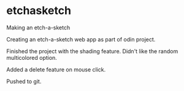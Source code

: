 # etchasketch
Making an etch-a-sketch

Creating an etch-a-sketch web app as part of odin project.

Finished the project with the shading feature. Didn't like the random multicolored option.

Added a delete feature on mouse click.

Pushed to git.